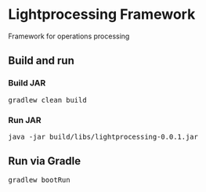 # Lightprocessing Framework

Framework for operations processing

## Build and run

### Build JAR
<pre>gradlew clean build</pre>

### Run JAR
<pre>java -jar build/libs/lightprocessing-0.0.1.jar</pre>

## Run via Gradle
<pre>gradlew bootRun</pre>